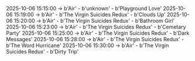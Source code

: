 2025-10-06 15:15:00 -> b'Air' - b'unknown' - b'Playground Love'
2025-10-06 15:19:00 -> b'Air' - b'The Virgin Suicides Redux' - b'Clouds Up'
2025-10-06 15:20:00 -> b'Air' - b'The Virgin Suicides Redux' - b'Bathroom Girl'
2025-10-06 15:23:00 -> b'Air' - b'The Virgin Suicides Redux' - b'Cemetary Party'
2025-10-06 15:25:00 -> b'Air' - b'The Virgin Suicides Redux' - b'Dark Messages'
2025-10-06 15:28:00 -> b'Air' - b'The Virgin Suicides Redux' - b'The Word Hurricane'
2025-10-06 15:30:00 -> b'Air' - b'The Virgin Suicides Redux' - b'Dirty Trip'
